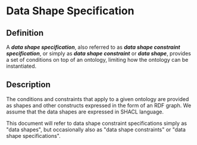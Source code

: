 # Data Shape Specification



## Definition

A _**data shape specification**_, also referred to as _**data shape constraint specification**_, or simply as _**data shape constraint**_ or _**data shape**_, provides a set of conditions on top of an ontology, limiting how the ontology can be instantiated.

## Description

The conditions and constraints that apply to a given ontology are provided as shapes and other constructs expressed in the form of an RDF graph. We assume that the data shapes are expressed in SHACL language.

This document will refer to data shape constraint specifications simply as "data shapes", but occasionally also as "data shape constraints" or "data shape specifications".
